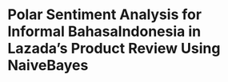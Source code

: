 # Polar Sentiment Analysis for Informal BahasaIndonesia in Lazada’s Product Review Using NaiveBayes
